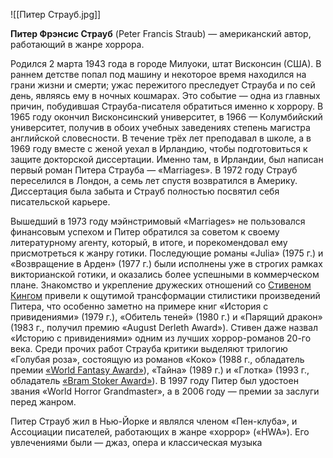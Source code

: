 ![[Питер Страуб.jpg]]

**Питер Фрэнсис Страуб** (Peter Francis Straub) — американский автор, работающий в жанре хоррора.

Родился 2 марта 1943 года в городе Милуоки, штат Висконсин (США). В раннем детстве попал под машину и некоторое время находился на грани жизни и смерти; ужас пережитого преследует Страуба и по сей день, являясь ему в ночных кошмарах. Это событие — одна из главных причин, побудившая Страуба-писателя обратиться именно к хоррору. В 1965 году окончил Висконсинский университет, в 1966 — Колумбийский университет, получив в обоих учебных заведениях степень магистра английской словесности. В течение трёх лет преподавал в школе, а в 1969 году вместе с женой уехал в Ирландию, чтобы подготовиться к защите докторской диссертации. Именно там, в Ирландии, был написан первый роман Питера Страуба — «Marriages». В 1972 году Страуб переселился в Лондон, а семь лет спустя возвратился в Америку. Диссертация была забыта и Страуб полностью посвятил себя писательской карьере.

Вышедший в 1973 году мэйнстримовый «Marriages» не пользовался финансовым успехом и Питер обратился за советом к своему литературному агенту, который, в итоге, и порекомендовал ему присмотреться к жанру готики. Последующие романы «Julia» (1975 г.) и «Возвращение в Арден» (1977 г.) были исполнены уже в строгих рамках викторианской готики, и оказались более успешными в коммерческом плане. Знакомство и укрепление дружеских отношений со [Стивеном Кингом](https://fantlab.ru/autor22) привели к ощутимой трансформации стилистики произведений Питера, что особенно заметно на примере книг «История с привидениями» (1979 г.), «Обитель теней» (1980 г.) и «Парящий дракон» (1983 г., получил премию «August Derleth Award»). Стивен даже назвал «Историю с привидениями» одним из лучших хоррор-романов 20-го века. Среди прочих работ Страуба критики выделяют трилогию «Голубая роза», состоящую из романов «Коко» (1988 г., обладатель премии [«World Fantasy Award»](https://fantlab.ru/award4)), «Тайна» (1989 г.) и «Глотка» (1993 г., обладатель [«Bram Stoker Award»](https://fantlab.ru/award33)). В 1997 году Питер был удостоен звания «World Horror Grandmaster», а в 2006 году — премии за заслуги перед жанром.

Питер Страуб жил в Нью-Йорке и являлся членом «Пен-клуба», и Ассоциации писателей, работающих в жанре «хоррор» («HWA»). Его увлечениями были — джаз, опера и классическая музыка